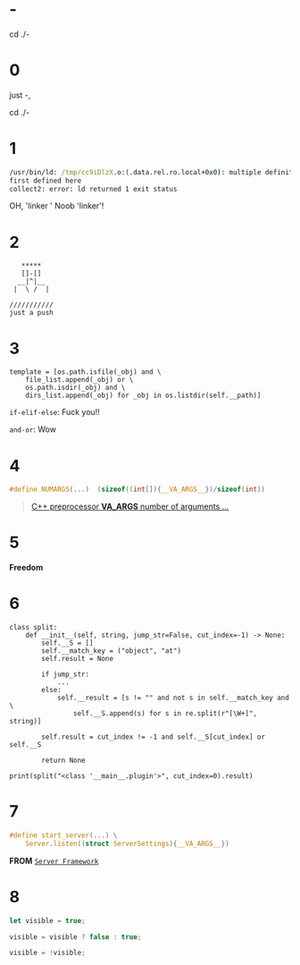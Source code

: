 # -
cd ./-

# 0
just -,

cd ./-

# 1
```cmd
/usr/bin/ld: /tmp/cc9iDlzX.o:(.data.rel.ro.local+0x0): multiple definition of `header'; /tmp/cckNaIHX.o:(.data.rel.ro.local+0x0):
first defined here
collect2: error: ld returned 1 exit status
```
OH, 'linker ' Noob 'linker'!

# 2
```
   *****
   []-[]
  __|^|__
 |  \ /  |

///////////
just a push
```

# 3
```python3
template = [os.path.isfile(_obj) and \
    file_list.append(_obj) or \
    os.path.isdir(_obj) and \
    dirs_list.append(_obj) for _obj in os.listdir(self.__path)]
```
`if-elif-else`: Fuck you!!

`and-or`: Wow

# 4
```c
#define NUMARGS(...)  (sizeof((int[]){__VA_ARGS__})/sizeof(int))
```
> [C++ preprocessor __VA_ARGS__ number of arguments ...](https://stackoverflow.com/questions/2124339/c-preprocessor-va-args-number-of-arguments/2124433#:~:text=number%20of%20params%3A-,%23define%20NUMARGS(...)%20%20(sizeof((int%5B%5D)%7B__VA_ARGS__%7D)/sizeof(int)),-Full%20example%3A)

# 5
**Freedom**

# 6
```python3
class split:
    def __init__(self, string, jump_str=False, cut_index=-1) -> None:
        self.__S = []
        self.__match_key = ("object", "at")
        self.result = None

        if jump_str:
            ...
        else:
            self.__result = [s != "" and not s in self.__match_key and \
                self.__S.append(s) for s in re.split(r"[\W+]", string)]

        self.result = cut_index != -1 and self.__S[cut_index] or self.__S
        
        return None

print(split("<class '__main__.plugin'>", cut_index=0).result)
```

# 7
```c
#define start_server(...) \
    Server.listen((struct ServerSettings){__VA_ARGS__})
```

**FROM** [`Server Framework`](https://github.com/ktvexe/server-framework/blob/e73a1319cfbe03d7252bc07df56e558292992cc3/protocol-server.h#L41-L42)

# 8
```js
let visible = true;
```
```js
visible = visible ? false : true;
```
```js
visible = !visible;
```
